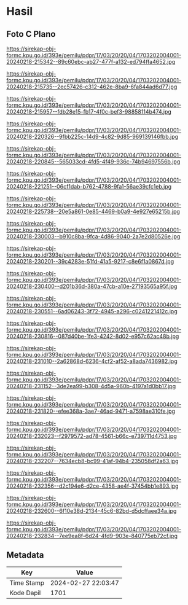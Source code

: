 # Hasil

## Foto C Plano

https://sirekap-obj-formc.kpu.go.id/393e/pemilu/pdpr/17/03/20/20/04/1703202004001-20240218-215342--89c60ebc-ab27-477f-a132-ed794ffa4652.jpg

https://sirekap-obj-formc.kpu.go.id/393e/pemilu/pdpr/17/03/20/20/04/1703202004001-20240218-215735--2ec57426-c312-462e-8ba9-6fa844ad6d77.jpg

https://sirekap-obj-formc.kpu.go.id/393e/pemilu/pdpr/17/03/20/20/04/1703202004001-20240218-215957--fdb28e15-fb17-4f0c-bef3-98858114b474.jpg

https://sirekap-obj-formc.kpu.go.id/393e/pemilu/pdpr/17/03/20/20/04/1703202004001-20240218-220326--9fbb225c-14d9-4c82-9d85-969139146fbb.jpg

https://sirekap-obj-formc.kpu.go.id/393e/pemilu/pdpr/17/03/20/20/04/1703202004001-20240218-220845--565033cd-4fd5-4f49-936c-74b94697556b.jpg

https://sirekap-obj-formc.kpu.go.id/393e/pemilu/pdpr/17/03/20/20/04/1703202004001-20240218-221251--06cf1dab-b762-4788-9fa1-56ae39cfc1eb.jpg

https://sirekap-obj-formc.kpu.go.id/393e/pemilu/pdpr/17/03/20/20/04/1703202004001-20240218-225738--20e5a861-0e85-4469-b0a9-4e927e65215b.jpg

https://sirekap-obj-formc.kpu.go.id/393e/pemilu/pdpr/17/03/20/20/04/1703202004001-20240218-230003--b910c8ba-9fca-4d86-9040-2a7e2d80526e.jpg

https://sirekap-obj-formc.kpu.go.id/393e/pemilu/pdpr/17/03/20/20/04/1703202004001-20240218-230201--39c4283e-51fd-41a5-9217-c8e6f1a0867d.jpg

https://sirekap-obj-formc.kpu.go.id/393e/pemilu/pdpr/17/03/20/20/04/1703202004001-20240218-230400--d201b36d-380a-47cb-a10e-27193565a95f.jpg

https://sirekap-obj-formc.kpu.go.id/393e/pemilu/pdpr/17/03/20/20/04/1703202004001-20240218-230551--6ad06243-3f72-4945-a296-c0241221412c.jpg

https://sirekap-obj-formc.kpu.go.id/393e/pemilu/pdpr/17/03/20/20/04/1703202004001-20240218-230816--087d40be-1fe3-4242-8d02-e957c62ac48b.jpg

https://sirekap-obj-formc.kpu.go.id/393e/pemilu/pdpr/17/03/20/20/04/1703202004001-20240218-231010--2a62868d-6236-4cf2-af52-a8ada7436982.jpg

https://sirekap-obj-formc.kpu.go.id/393e/pemilu/pdpr/17/03/20/20/04/1703202004001-20240218-231152--3de2ea99-b308-4d5a-960b-4197a1d0bb17.jpg

https://sirekap-obj-formc.kpu.go.id/393e/pemilu/pdpr/17/03/20/20/04/1703202004001-20240218-231820--efee368a-3ae7-46ad-9471-a7598ae310fe.jpg

https://sirekap-obj-formc.kpu.go.id/393e/pemilu/pdpr/17/03/20/20/04/1703202004001-20240218-232023--f2979572-ad78-4561-b66c-e739711d4753.jpg

https://sirekap-obj-formc.kpu.go.id/393e/pemilu/pdpr/17/03/20/20/04/1703202004001-20240218-232207--7634ecb8-bc99-41af-94b4-235058df2a63.jpg

https://sirekap-obj-formc.kpu.go.id/393e/pemilu/pdpr/17/03/20/20/04/1703202004001-20240218-232356--d2c194e6-d2ce-4358-ae4f-37454bb1e893.jpg

https://sirekap-obj-formc.kpu.go.id/393e/pemilu/pdpr/17/03/20/20/04/1703202004001-20240218-232600--6f10e38d-2134-45c6-82bd-d5dcffaee34a.jpg

https://sirekap-obj-formc.kpu.go.id/393e/pemilu/pdpr/17/03/20/20/04/1703202004001-20240218-232834--7ee9ea8f-6d24-4fd9-903e-840775eb72cf.jpg


## Metadata

| Key        | Value               |
| ---------- | ------------------- |
| Time Stamp | 2024-02-27 22:03:47 |
| Kode Dapil | 1701                |



